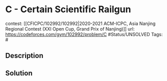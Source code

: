 # C - Certain Scientific Railgun

contest: [[CFICPC/102992/102992|2020-2021 ACM-ICPC, Asia Nanjing Regional Contest (XXI Open Cup, Grand Prix of Nanjing)]]
url: https://codeforces.com/gym/102992/problem/C
#Status/UNSOLVED
Tags: #

## Description

## Solution


